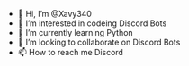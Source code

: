 - 👋 Hi, I’m @Xavy340
- 👀 I’m interested in codeing Discord Bots
- 🌱 I’m currently learning Python
- 💞️ I’m looking to collaborate on Discord Bots
- 📫 How to reach me Discord

<!---
Xavy340/Xavy340 is a ✨ special ✨ repository because its `README.md` (this file) appears on your GitHub profile.
You can click the Preview link to take a look at your changes.
--->
